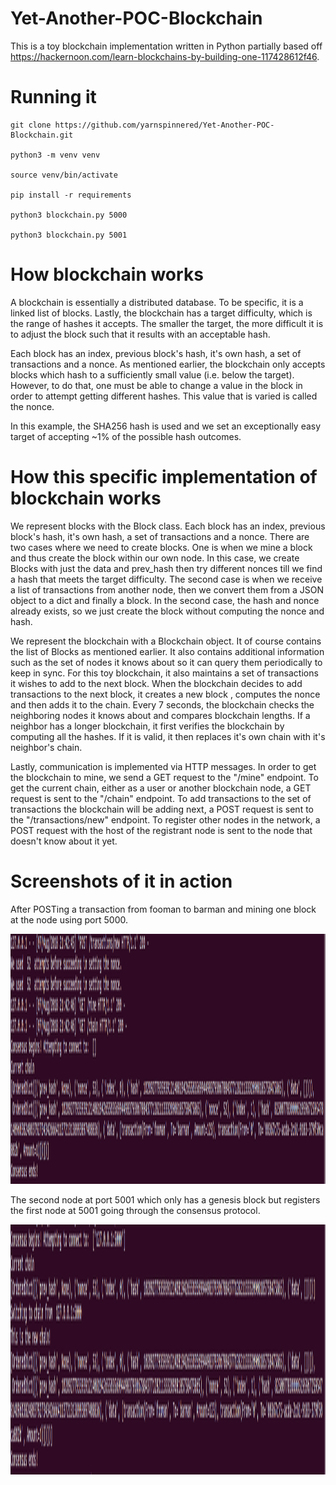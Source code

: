# Yet-Another-POC-Blockchain

This is a toy blockchain implementation written in Python partially based off https://hackernoon.com/learn-blockchains-by-building-one-117428612f46.

# Running it
````
git clone https://github.com/yarnspinnered/Yet-Another-POC-Blockchain.git

python3 -m venv venv

source venv/bin/activate

pip install -r requirements

python3 blockchain.py 5000

python3 blockchain.py 5001
````
# How blockchain works
A blockchain is essentially a distributed database.
To be specific, it is a linked list of blocks.
Lastly, the blockchain has a target difficulty, which is the range of hashes it accepts.
The smaller the target, the more difficult it is to adjust the block such that it results with an acceptable hash.

Each block has an index, previous block's hash, it's own hash, a set of transactions and a nonce.
As mentioned earlier, the blockchain only accepts blocks which hash to a sufficiently small value (i.e. below the target).
However, to do that, one must be able to change a value in the block in order to attempt getting different hashes.
This value that is varied is called the nonce. 

In this example, the SHA256 hash is used and we set an exceptionally easy target of accepting ~1% of the possible hash outcomes.

# How this specific implementation of blockchain works
We represent blocks with the Block class. 
Each block has an index, previous block's hash, it's own hash, a set of transactions and a nonce.
There are two cases where we need to create blocks. One is when we mine a block and thus create the block within our own node. 
In this case, we create Blocks with just the data and prev_hash then try different nonces till we find a hash that meets the target difficulty.
The second case is when we receive a list of transactions from another node, then we convert them from a JSON object to a dict and finally a block.
In the second case, the hash and nonce already exists, so we just create the block without computing the nonce and hash.

We represent the blockchain with a Blockchain object. It of course contains the list of Blocks as mentioned earlier.
It also contains additional information such as the set of nodes it knows about so it can query them periodically to keep in sync.
For this toy blockchain, it also maintains a set of transactions it wishes to add to the next block.
When the blockchain decides to add transactions to the next block, it creates a new block , computes the nonce and then adds it to the chain.
Every 7 seconds, the blockchain checks the neighboring nodes it knows about and compares blockchain lengths.
If a neighbor has a longer blockchain, it first verifies the blockchain by computing all the hashes.
If it is valid, it then replaces it's own chain with it's neighbor's chain.

Lastly, communication is implemented via HTTP messages. 
In order to get the blockchain to mine, we send a GET request to the "/mine" endpoint.
To get the current chain, either as a user or another blockchain node, a GET request is sent to the "/chain" endpoint.
To add transactions to the set of transactions the blockchain will be adding next, a POST request is sent to the "/transactions/new" endpoint.
To register other nodes in the network, a POST request with the host of the registrant node is sent to the node that doesn't know about it yet.

# Screenshots of it in action

After POSTing a transaction from fooman to barman and mining one block at the node using port 5000.

<a href="url"><img src="https://github.com/yarnspinnered/Yet-Another-POC-Blockchain/blob/master/Initial.png" height="400" width="900" ></a>

The second node at port 5001 which only has a genesis block but registers the first node at 5001 going through the consensus protocol.

<a href="url"><img src="https://github.com/yarnspinnered/Yet-Another-POC-Blockchain/blob/master/switching-chains.png" height="400" width="900" ></a>

